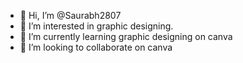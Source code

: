 - 👋 Hi, I’m @Saurabh2807
- 👀 I’m interested in graphic designing.
- 🌱 I’m currently learning graphic designing on canva
- 💞️ I’m looking to collaborate on canva


<!---
Saurabh2807/Saurabh2807 is a ✨ special ✨ repository because its `README.md` (this file) appears on your GitHub profile.
You can click the Preview link to take a look at your changes.
--->

